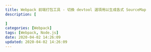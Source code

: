 ```yaml
---
title: Webpack 前端打包工具 - 切換 devtool 選項用以生成各式 SourceMap
description: [
    
]
categories: [Webpack]
tags: [Webpack, Node.js]
date: 2020-04-02 14:26:09
updated: 2020-04-02 14:26:09
---
```

